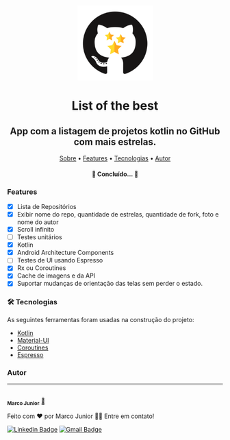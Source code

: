 <p align="center">
  <a>
    <img src="https://raw.githubusercontent.com/marcorcjunior/listofthebest/develop/app/src/main/ic_launcher-playstore.png" height="175" width="175" alt="List of the best" />
  </a>
</p>
<h1 align="center"> List of the best </h1>

<h2 align="center"> App com a listagem de projetos kotlin no GitHub com mais estrelas. </h2>

<p align="center">
 <a href="#sobre">Sobre</a> •
 <a href="#features">Features</a> •
 <a href="#tecnologias">Tecnologias</a> •
 <a href="#autor">Autor</a>
</p>

<h4 align="center"> 
	🚧  Concluído...  🚧
</h4>

### Features

- [x] Lista de Repositórios
- [x] Exibir nome do repo, quantidade de estrelas, quantidade de fork, foto e nome do autor
- [x] Scroll infinito
- [ ] Testes unitários
- [x] Kotlin
- [x] Android Architecture Components
- [ ] Testes de UI usando Espresso
- [x] Rx ou Coroutines
- [x] Cache de imagens e da API
- [x] Suportar mudanças de orientação das telas sem perder o estado.

### 🛠 Tecnologias

As seguintes ferramentas foram usadas na construção do projeto:

- [Kotlin](https://expo.io/)
- [Material-UI](https://material.io/)
- [Coroutines](https://www.typescriptlang.org/)
- [Espresso](https://www.typescriptlang.org/)




### Autor
---

<a href="https://github.com/marcorcjunior">
 <img style="border-radius: 50%;" src="https://avatars.githubusercontent.com/u/20648410?v=4" width="100px;" alt=""/>
 <br />
 <sub><b>Marco Junior</b></sub></a> <a href="https://github.com/marcorcjunior">🚀</a>


Feito com ❤️ por Marco Junior 👋🏽 Entre em contato!

[![Linkedin Badge](https://img.shields.io/badge/-Marco_Jr-blue?style=flat-square&logo=Linkedin&logoColor=white&link=https://www.linkedin.com/in/marcorcjunior/)](https://www.linkedin.com/in/marcorcjunior/) [![Gmail Badge](https://img.shields.io/badge/-marcoroberto48@gmail.com-c14438?style=flat-square&logo=Gmail&logoColor=white&link=mailto:marcoroberto48@gmail.com)](mailto:marcoroberto48@gmail.com)